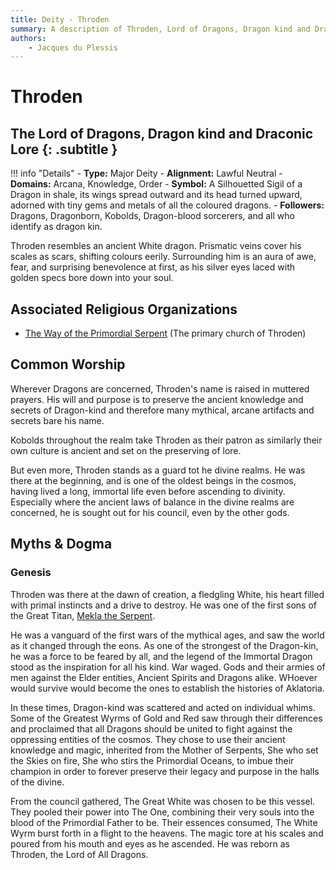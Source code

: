 ```yaml
---
title: Deity - Throden
summary: A description of Throden, Lord of Dragons, Dragon kind and Draconic Lore.
authors:
    - Jacques du Plessis
---
```

# Throden
## The Lord of Dragons, Dragon kind and Draconic Lore {: .subtitle }

!!! info "Details"
    - **Type:** Major Deity
    - **Alignment:** Lawful Neutral
    - **Domains:** Arcana, Knowledge, Order
    - **Symbol:** A Silhouetted Sigil of a Dragon in shale, its wings spread outward and its head turned upward, adorned with tiny gems and metals of all the coloured dragons.
    - **Followers:** Dragons, Dragonborn, Kobolds, Dragon-blood sorcerers, and all who identify as dragon kin.

Throden resembles an ancient White dragon. Prismatic veins cover his scales as scars, shifting colours eerily. Surrounding him is an aura of awe, fear, and surprising benevolence at first, as his silver eyes laced with golden specs bore down into your soul.

## Associated Religious Organizations
* [The Way of the Primordial Serpent](../../organizations/way_of_the_primordial_serpent) (The primary church of Throden)

## Common Worship
Wherever Dragons are concerned, Throden's name is raised in muttered prayers. His will and purpose is to preserve the ancient knowledge and secrets of Dragon-kind and therefore many mythical, arcane artifacts and secrets bare his name.

Kobolds throughout the realm take Throden as their patron as similarly their own culture is ancient and set on the preserving of lore.

But even more, Throden stands as a guard tot he divine realms. He was there at the beginning, and is one of the oldest beings in the cosmos, having lived a long, immortal life even before ascending to divinity. Especially where the ancient laws of balance in the divine realms are concerned, he is sought out for his council, even by the other gods.

## Myths & Dogma
### Genesis
Throden was there at the dawn of creation, a fledgling White, his heart filled with primal instincts and a drive to destroy.  He was one of the first sons of the Great Titan, [Mekla the Serpent](../../../history/artifacts/book_of_arath_aev#book-two-the-old-ones).

He was a vanguard of the first wars of the mythical ages, and saw the world as it changed through the eons. As one of the strongest of the Dragon-kin, he was a force to be feared by all, and the legend of the Immortal Dragon stood as the inspiration for all his kind. War waged. Gods and their armies of men against the Elder entities, Ancient Spirits and Dragons alike. WHoever would survive would become the ones to establish the histories of Aklatoria.

In these times, Dragon-kind was scattered and acted on individual whims. Some of the Greatest Wyrms of Gold and Red saw through their differences and proclaimed that all Dragons should be united to fight against the oppressing entities of the cosmos.  They chose to use their ancient knowledge and magic, inherited from the Mother of Serpents, She who set the Skies on fire, She who stirs the Primordial Oceans, to imbue their champion in order to forever preserve their legacy and purpose in the halls of the divine.

From the council gathered, The Great White was chosen to be this vessel.  They pooled their power into The One, combining their very souls into the blood of the Primordial Father to be. Their essences consumed, The White Wyrm burst forth in a flight to the heavens. The magic tore at his scales and poured from his mouth and eyes as he ascended.  He was reborn as Throden, the Lord of All Dragons.
